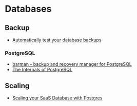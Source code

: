 # Databases

## Backup
- [Automatically test your database backups](https://marco.org/2017/02/01/db-backup-testing)

### PostgreSQL
- [barman - backup and recovery manager for PostgreSQL](http://www.pgbarman.org/)
- [The Internals of PostgreSQL](http://www.interdb.jp/pg/)

## Scaling

- [Scaling your SaaS Database with Postgres](https://www.youtube.com/watch?v=1EiGdGuu5es)
